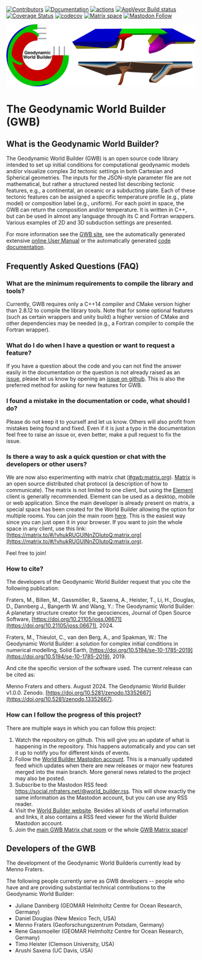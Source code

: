 [![Contributors](https://img.shields.io/github/contributors/GeodynamicWorldBuilder/WorldBuilder?logo=git&logoColor=eeeeee&color=success)](https://github.com/GeodynamicWorldBuilder/WorldBuilder/graphs/contributors)
[![Documentation](https://img.shields.io/badge/code-documented-success)](https://codedocs.xyz/GeodynamicWorldBuilder/WorldBuilder/index.html)
[![actions](https://img.shields.io/github/actions/workflow/status/GeodynamicWorldBuilder/WorldBuilder/test.yml?branch=main&label=tests&logo=github&logoColor=eeeeee)](https://github.com/GeodynamicWorldBuilder/WorldBuilder/actions?query=branch%3Amain)
[![AppVeyor Build status](https://img.shields.io/appveyor/build/MFraters/WorldBuilder/main?label=tests&logo=appveyor&logoColor=eeeeee)](https://ci.appveyor.com/project/MFraters/worldbuilder)
[![Coverage Status](https://img.shields.io/coveralls/github/GeodynamicWorldBuilder/WorldBuilder?logo=coveralls&logoColor=eeeeee)](https://coveralls.io/github/GeodynamicWorldBuilder/WorldBuilder?branch=main)
[![codecov](https://img.shields.io/codecov/c/github/GeodynamicWorldBuilder/WorldBuilder/main?logo=codecov&logoColor=eeeeee)](https://codecov.io/gh/GeodynamicWorldBuilder/WorldBuilder)
[![Matrix space](https://img.shields.io/badge/Chat-matrix.org-brightgreen?logo=matrix&logoColor=eeeeee)](https://app.element.io/#/room/#gwb:matrix.org)
[![Mastodon Follow](https://img.shields.io/badge/News-%40world__builder-brightgreen?logo=mastodon&logoColor=eeeeee)](https://social.mfraters.net/@world_builder)

![Geodynamic World Builder Logo](doc/sphinx/_static/images/world_builder_logo_with_example.png)

# The Geodynamic World Builder (GWB)

## What is the Geodynamic World Builder?
The Geodynamic World Builder (GWB) is an open source code library intended to set up initial conditions for computational geodynamic models and/or visualize complex 3d tectonic settings in both Cartesian and Spherical geometries. The inputs for the JSON-style parameter file are not mathematical, but rather a structured nested list describing tectonic features, e.g., a continental, an oceanic or a subducting plate. Each of these tectonic features can be assigned a specific temperature profile (e.g., plate model) or composition label (e.g., uniform). For each point in space, the GWB can return the composition and/or temperature. It is written in C++, but can be used in almost any language through its C and Fortran wrappers. Various examples of 2D and 3D subduction settings are presented.

For more information see the [GWB site](https://geodynamicworldbuilder.github.io/), see the automatically generated extensive [online User Manual](https://gwb.readthedocs.io) or the automatically generated [code documentation](https://codedocs.xyz/GeodynamicWorldBuilder/WorldBuilder/index.html).

## Frequently Asked Questions (FAQ)
### What are the minimum requirements to compile the library and tools?
Currently, GWB requires only a C++14 compiler and CMake version higher than 2.8.12 to compile the library tools. Note that for some optional features (such as certain wrappers and unity build) a higher version of CMake and other dependencies may be needed (e.g., a Fortran compiler to compile the Fortran wrapper).
### What do I do when I have a question or want to request a feature?
If you have a question about the code and you can not find the answer easily in the documentation or the question is not already raised as an [issue](https://github.com/GeodynamicWorldBuilder/WorldBuilder/issues), please let us know by opening an [issue on github](https://github.com/GeodynamicWorldBuilder/WorldBuilder/issues/new). This is also the preferred method for asking for new features for GWB.

### I found a mistake in the documentation or code, what should I do?
Please do not keep it to yourself and let us know. Others will also profit from mistakes being found and fixed. Even if it is just a typo in the documentation feel free to raise an issue or, even better, make a pull request to fix the issue.

### Is there a way to ask a quick question or chat with the developers or other users?
We are now also experimenting with matrix chat ([#gwb:matrix.org](https://app.element.io/#/room/#gwb:matrix.org)). [Matrix](https://matrix.org) is an open source distributed chat protocol (a description of how to communicate). The matrix is not limited to one client, but using the [Element](https://element.io) client is generally recommended. Element can be used as a desktop, mobile or web application. Since the main developer is already present on matrix, a special space has been created for the World Builder allowing the option for multiple rooms. You can join the main room [here](https://app.element.io/#/room/#gwb:matrix.org). This is the easiest way since you can just open it in your browser. If you want to join the whole space in any client, use this link: [https://matrix.to/#/!vhukRUGUINnZOIutoQ:matrix.org](https://matrix.to/#/!vhukRUGUINnZOIutoQ:matrix.org). 

Feel free to join!

### How to cite?
The developers of the Geodynamic World Builder request that you cite the following publication:

Fraters, M., Billen, M., Gassmöller, R., Saxena, A., Heister, T., Li, H., Douglas, D., Dannberg J., Bangerth W. and Wang, Y.: The Geodynamic World Builder: A planetary structure creator for the geosciences, Journal of Open Source Software, [https://doi.org/10.21105/joss.06671](https://doi.org/10.21105/joss.06671), 2024.

Fraters, M., Thieulot, C., van den Berg, A., and Spakman, W.: The Geodynamic World Builder: a solution for complex initial conditions in numerical modelling, Solid Earth, [https://doi.org/10.5194/se-10-1785-2019](https://doi.org/10.5194/se-10-1785-2019), 2019.

And cite the specific version of the software used. The current release can be cited as:

Menno Fraters and others. August 2024. The Geodynamic World Builder v1.0.0. Zenodo. [https://doi.org/10.5281/zenodo.13352667](https://doi.org/10.5281/zenodo.13352667).

### How can I follow the progress of this project?
There are multiple ways in which you can follow this project:
 1. Watch the repository on github. This will give you an update of what is happening in the repository. This happens automatically and you can set it up to notify you for different kinds of events. 
 2. Follow the [World Builder Mastodon account](https://social.mfraters.net/@world_builder). This is a manually updated feed which updates when there are new releases or major new features merged into the main branch. More general news related to the project may also be posted.
 3. Subscribe to the Mastodon RSS feed: https://social.mfraters.net/@world_builder.rss. This will show exactly the same information as the Mastodon account, but you can use any RSS reader.
 4. Visit the [World Builder website](https://geodynamicworldbuilder.github.io/). Besides all kinds of useful information and links, it also contains a RSS feed viewer for the World Builder Mastodon account.
 5. Join the [main GWB Matrix chat room](https://app.element.io/#/room/#gwb:matrix.org) or the whole [GWB Matrix space](https://matrix.to/#/!vhukRUGUINnZOIutoQ:matrix.org)!

## Developers of the GWB
The development of the Geodynamic World Builderis currently lead by Menno Fraters.

The following people currently serve as GWB developers -- people who have and are providing substantial technical contributions to the Geodynamic World Builder:

- Juliane Dannberg (GEOMAR Helmholtz Centre for Ocean Research, Germany)
- Daniel Douglas (New Mexico Tech, USA)
- Menno Fraters (Geoforschungszentrum Potsdam, Germany)
- Rene Gassmoeller (GEOMAR Helmholtz Centre for Ocean Research, Germany)
- Timo Heister (Clemson University, USA)
- Arushi Saxena (UC Davis, USA)
